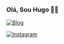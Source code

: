 ### Olá, Sou Hugo 🤙🏾

[![Blog](https://aleen42.github.io/badges/src/stackoverflow.svg)](https://stackoverflow.com/)

[![Instagram](https://img.shields.io/badge/Instagram-E4405F?style=for-the-badge&logo=instagram&logoColor=white)](https://instagram.com.br/hugoleonardobragabarros)
